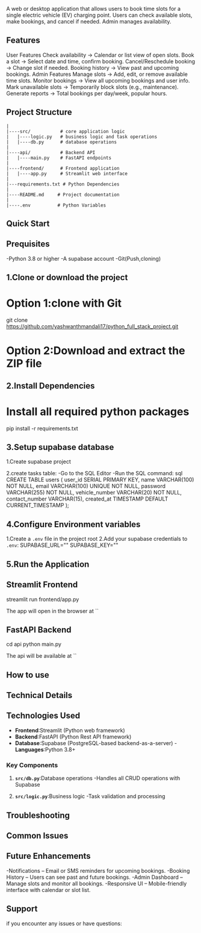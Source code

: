 <!-- # EV charging slot booking -->
A web or desktop application that allows users to book time slots for a single electric vehicle (EV) charging point. Users can check available slots, make bookings, and cancel if needed. Admin manages availability.
## Features
User Features
Check availability → Calendar or list view of open slots.
Book a slot → Select date and time, confirm booking.
Cancel/Reschedule booking → Change slot if needed.
Booking history → View past and upcoming bookings.
Admin Features
Manage slots → Add, edit, or remove available time slots.
Monitor bookings → View all upcoming bookings and user info.
Mark unavailable slots → Temporarily block slots (e.g., maintenance).
Generate reports → Total bookings per day/week, popular hours.

## Project Structure
```EV charging slot booking/
|
|----src/           # core application logic
|   |----logic.py   # business logic and task operations
|   |----db.py      # database operations
|
|----api/           # Backend API
|   |----main.py    # FastAPI endpoints
|
|----frontend/      # Frontend application
|   |----app.py     # Streamlit web interface
|
|---requirements.txt # Python Dependencies
|
|----README.md     # Project documentation
|
|----.env          # Python Variables
```
## Quick Start

## Prequisites

-Python 3.8 or higher
-A supabase account
-Git(Push,cloning)

## 1.Clone or download the project

# Option 1:clone with Git
git clone https://github.com/yashwanthmandali17/python_full_stack_project.git
# Option 2:Download and extract the ZIP file

## 2.Install Dependencies
# Install all required python packages
pip install -r requirements.txt

## 3.Setup supabase database

1.Create supabase project

2.create tasks table:
-Go to the SQL Editor
-Run the SQL command:
sql
CREATE TABLE users (
    user_id SERIAL PRIMARY KEY,
    name VARCHAR(100) NOT NULL,
    email VARCHAR(100) UNIQUE NOT NULL,
    password VARCHAR(255) NOT NULL,
    vehicle_number VARCHAR(20) NOT NULL,
    contact_number VARCHAR(15),
    created_at TIMESTAMP DEFAULT CURRENT_TIMESTAMP
);

## 4.Configure Environment variables
1.Create a `.env` file in the project root
2.Add your supabase credentials to `.env`:
SUPABASE_URL=""
SUPABASE_KEY="" 

## 5.Run the Application
## Streamlit Frontend
streamlit run frontend/app.py

The app will open in the browser at ``

## FastAPI Backend
cd api
python main.py

The api will be available at ``

## How to use


## Technical Details

## Technologies Used

- **Frontend**:Streamlit (Python web framework)
- **Backend**:FastAPI (Python Rest API framework)
- **Database**:Supabase (PostgreSQL-based backend-as-a-server)
-**Languages**:Python 3.8+

### Key Components
1. **`src/db.py`**:Database operations
-Handles all CRUD operations with Supabase

2. **`src/logic.py`**:Business logic
-Task validation and processing

## Troubleshooting

## Common Issues

## Future Enhancements
-Notifications – Email or SMS reminders for upcoming bookings.
-Booking History – Users can see past and future bookings.
-Admin Dashboard – Manage slots and monitor all bookings.
-Responsive UI – Mobile-friendly interface with calendar or slot list.

## Support
if you encounter any issues or have questions:
